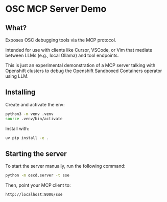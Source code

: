 # OSC MCP Server Demo

## What?

Exposes OSC debugging tools via the MCP protocol.

Intended for use with clients like Cursor, VSCode,
or Vim that mediate between LLMs (e.g., local
Ollama) and tool endpoints.

This is just an experimental demonstration of a MCP
server talking with Openshift clusters to debug the 
Openshift Sandboxed Containers operator using LLM.

## Installing

Create and activate the env:

```bash
python3 -m venv .venv
source .venv/bin/activate
```

Install with:

```bash
uv pip install -e .
```

## Starting the server

To start the server manually, run the following command:

```bash
python -m oscd.server -t sse
```

Then, point your MCP client to:

```
http://localhost:8000/sse
```
